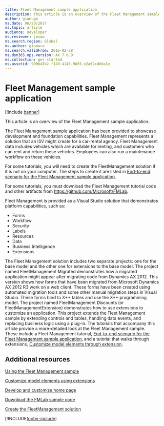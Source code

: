 ```yaml
---
title: Fleet Management sample application
description: This article is an overview of the Fleet Management sample application.
author: gianugo
ms.date: 06/20/2017
ms.topic: article
audience: Developer
ms.reviewer: josaw
ms.search.region: Global
ms.author: gianura
ms.search.validFrom: 2016-02-28
ms.dyn365.ops.version: AX 7.0.0
ms.collection: get-started
ms.assetid: 999b43b2-f149-4145-9d85-e2a62cd8da1e
---
```


# Fleet Management sample application

[!include [banner](../includes/banner.md)]

This article is an overview of the Fleet Management sample application.

The Fleet Management sample application has been provided to showcase development and foundation capabilities. Fleet Management represents a solution that an ISV might create for a car-rental agency. Fleet Management data includes vehicles which are available for renting, and customers who can rent and return these vehicles. Employees can also run a maintenance workflow on these vehicles.

For some tutorials, you will need to create the FleetManagement solution if it is not on your computer. The steps to create it are listed in [End-to-end scenario for the Fleet Management sample application](fleet-management-sample.md).

For some tutorials, you must download the Fleet Management tutorial code and other artifacts from <https://github.com/Microsoft/FMLab>.

Fleet Management is provided as a Visual Studio solution that demonstrates platform capabilities, such as:

-   Forms
-   Workflow
-   Security
-   Labels
-   Resources
-   Data
-   Business Intelligence
-   Extensions

The Fleet Management solution includes two separate projects: one for the base model and the other one for extensions to the base model. The project named FleetManagement Migrated demonstrates how a migrated application might appear after migrating code from Dynamics AX 2012. This version shows how forms that have been migrated from Microsoft Dynamics AX 2012 R3 work on a web client. These forms have been created using automated migration tools and some other manual migration steps in Visual Studio. These forms bind to X++ tables and use the X++ programming model. The project named FleetManagement Discounts (or FleetManagementExtension) demonstrates how to use extensions to customize an application. This project extends the Fleet Management sample by extending controls and tables, handling data events, and replacing business logic using a plug-in. The tutorials that accompany this article provide a more-detailed look at the Fleet Management sample. These include a Fleet Management tutorial, [End-to-end scenario for the Fleet Management sample application](fleet-management-sample.md), and a tutorial that walks through extensions, [Customize model elements through extension](../extensibility/customize-model-elements-extensions.md).

## Additional resources

[Using the Fleet Management sample](fleet-management-sample.md)

[Customize model elements using extensions](../extensibility/customize-model-elements-extensions.md)

[Develop and customize home page](developer-home-page.md)

[Download the FMLab sample code](https://github.com/Microsoft/FMLab)

[Create the FleetManagement solution](https://community.dynamics.com/ax/b/newdynamicsax/archive/2016/05/19/tutorial-create-a-fleet-management-solution-file-out-of-the-fleet-management-models-in-the-aot)





[!INCLUDE[footer-include](../../../includes/footer-banner.md)]
